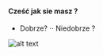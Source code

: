
#### Cześć jak sie masz ?
* Dobrze? 
⋅⋅ Niedobrze ?

![alt text](http://e5.pudelek.pl/9978282feec2f2c8318fc1a7df363d84e67d1b91 "Logo Title Text 1")
